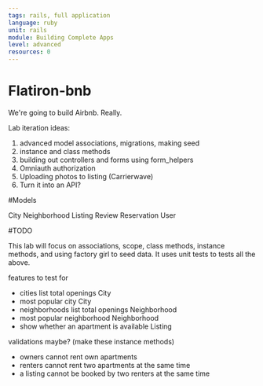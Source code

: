 ```yaml
---
tags: rails, full application
language: ruby
unit: rails
module: Building Complete Apps
level: advanced
resources: 0
---
```


# Flatiron-bnb

We're going to build Airbnb. Really.

Lab iteration ideas:
1. advanced model associations, migrations, making seed
2. instance and class methods
3. building out controllers and forms using form_helpers
4. Omniauth authorization
5. Uploading photos to listing (Carrierwave)
6. Turn it into an API?

#Models

City
Neighborhood
Listing
Review
Reservation
User

#TODO

This lab will focus on associations, scope, class methods, instance methods, and using factory girl to seed data.  It uses unit tests to tests all the above.

features to test for
- cities list total openings                                  City
- most popular city                                           City
- neighborhoods list total openings                           Neighborhood
- most popular neighborhood                                   Neighborhood
- show whether an apartment is available                      Listing

validations maybe? (make these instance methods)
- owners cannot rent own apartments
- renters cannot rent two apartments at the same time
- a listing cannot be booked by two renters at the same time